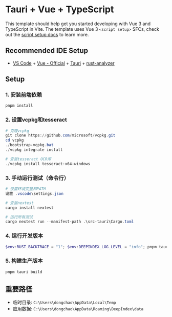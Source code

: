 # Tauri + Vue + TypeScript

This template should help get you started developing with Vue 3 and TypeScript in Vite. The template uses Vue 3 `<script setup>` SFCs, check out the [script setup docs](https://v3.vuejs.org/api/sfc-script-setup.html#sfc-script-setup) to learn more.

## Recommended IDE Setup

- [VS Code](https://code.visualstudio.com/) + [Vue - Official](https://marketplace.visualstudio.com/items?itemName=Vue.volar) + [Tauri](https://marketplace.visualstudio.com/items?itemName=tauri-apps.tauri-vscode) + [rust-analyzer](https://marketplace.visualstudio.com/items?itemName=rust-lang.rust-analyzer)

## Setup

### 1. 安装前端依赖
```powershell
pnpm install
```

### 2. 设置vcpkg和tesseract
```powershell
# 克隆vcpkg
git clone https://github.com/microsoft/vcpkg.git
cd vcpkg
./bootstrap-vcpkg.bat
./vcpkg integrate install

# 安装tesseract OCR库
./vcpkg install tesseract:x64-windows
```

### 3. 手动运行测试（命令行）
```powershell
# 设置环境变量和PATH
设置 .vscode\settings.json

# 安装nextest
cargo install nextest

# 运行所有测试
cargo nextest run --manifest-path .\src-tauri\Cargo.toml
```

### 4. 运行开发版本
```powershell
$env:RUST_BACKTRACE = "1"; $env:DEEPINDEX_LOG_LEVEL = "info"; pnpm tauri dev
```

### 5. 构建生产版本
```powershell
pnpm tauri build
```

## 重要路径

- 临时目录: `C:\Users\dongchao\AppData\Local\Temp`
- 应用数据: `C:\Users\dongchao\AppData\Roaming\DeepIndex\data`

